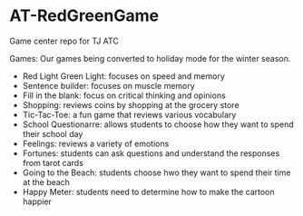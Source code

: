 # AT-RedGreenGame
Game center repo for TJ ATC

Games:
Our games being converted to holiday mode for the winter season.
- Red Light Green Light: focuses on speed and memory
- Sentence builder: focuses on muscle memory
- Fill in the blank: focus on critical thinking and opinions
- Shopping: reviews coins by shopping at the grocery store
- Tic-Tac-Toe: a fun game that reviews various vocabulary
- School Questionarre: allows students to choose how they want to spend their school day
- Feelings: reviews a variety of emotions
- Fortunes: students can ask questions and understand the responses from tarot cards
- Going to the Beach: students choose hwo they want to spend their time at the beach
- Happy Meter: students need to determine how to make the cartoon happier
